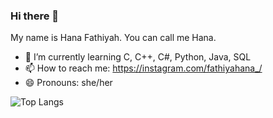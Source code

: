 ### Hi there 👋

My name is Hana Fathiyah. You can call me Hana.

- 🌱 I’m currently learning C, C++, C#, Python, Java, SQL
- 📫 How to reach me: https://instagram.com/fathiyahana_/
- 😄 Pronouns: she/her

 ![Top Langs](https://github-readme-stats.vercel.app/api/top-langs/?username=hanafathiyah&hide=javascript,css,scss,html&theme=tokyonight)
